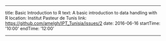 
---
title: Basic Introduction to R 
text: A basic introduction to data handling with R
location: Institut Pasteur de Tunis
link: https://github.com/amelgh/IPT_Tunisia/issues/2
date: 2016-06-16
startTime: '10:00'
endTime: '12:00'

---
